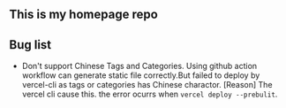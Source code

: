 ## This is my homepage repo
## Bug list
* Don't support Chinese Tags and Categories.
Using github action workflow can generate static file correctly.But failed to deploy by vercel-cli as tags or categories has Chinese charactor.
[Reason] The vercel cli cause this. the error ocurrs when `vercel deploy --prebulit`.
